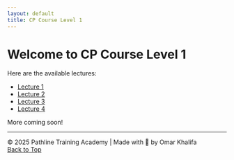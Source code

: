 ```yaml
---
layout: default
title: CP Course Level 1
---
```


# Welcome to CP Course Level 1

Here are the available lectures:

- [Lecture 1](Lec1.md)
- [Lecture 2](Lec2.md)
- [Lecture 3](Lec3.md)
- [Lecture 4](Lec4.md)

More coming soon!

---

© 2025 Pathline Training Academy | Made with 💙 by Omar Khalifa  
[Back to Top](#top)
